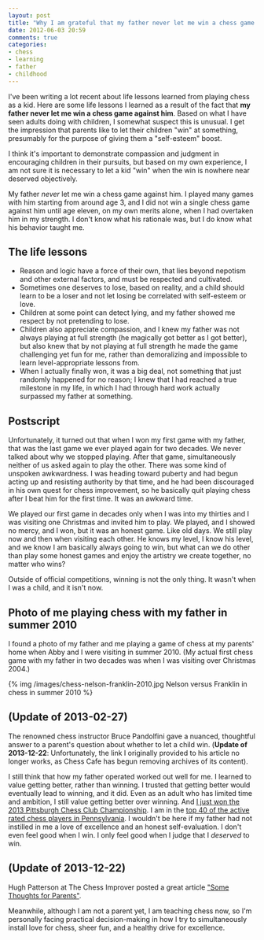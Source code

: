 ```yaml
---
layout: post
title: "Why I am grateful that my father never let me win a chess game against him"
date: 2012-06-03 20:59
comments: true
categories:
- chess
- learning
- father
- childhood
---
```

I've been writing a lot recent about life lessons learned from playing chess as a kid. Here are some life lessons I learned as a result of the fact that **my father never let me win a chess game against him**. Based on what I have seen adults doing with children, I somewhat suspect this is unusual. I get the impression that parents like to let their children "win" at something, presumably for the purpose of giving them a "self-esteem" boost.

I think it's important to demonstrate compassion and judgment in encouraging children in their pursuits, but based on my own experience, I am not sure it is necessary to let a kid "win" when the win is nowhere near deserved objectively.

My father *never* let me win a chess game against him. I played many games with him starting from around age 3, and I did not win a single chess game against him until age eleven, on my own merits alone, when I had overtaken him in my strength. I don't know what his rationale was, but I do know what his behavior taught me.

## The life lessons

- Reason and logic have a force of their own, that lies beyond nepotism and other external factors, and must be respected and cultivated.
- Sometimes one deserves to lose, based on reality, and a child should learn to be a loser and not let losing be correlated with self-esteem or love.
- Children at some point can detect lying, and my father showed me respect by not pretending to lose.
- Children also appreciate compassion, and I knew my father was not always playing at full strength (he magically got better as I got better), but also knew that by not playing at full strength he made the game challenging yet fun for me, rather than demoralizing and impossible to learn level-appropriate lessons from.
- When I actually finally won, it was a big deal, not something that just randomly happened for no reason; I knew that I had reached a true milestone in my life, in which I had through hard work actually surpassed my father at something.

## Postscript

Unfortunately, it turned out that when I won my first game with my father, that was the last game we ever played again for two decades. We never talked about why we stopped playing. After that game, simultaneously neither of us asked again to play the other. There was some kind of unspoken awkwardness. I was heading toward puberty and had begun acting up and resisting authority by that time, and he had been discouraged in his own quest for chess improvement, so he basically quit playing chess after I beat him for the first time. It was an awkward time.

We played our first game in decades only when I was into my thirties and I was visiting one Christmas and invited him to play. We played, and I showed no mercy, and I won, but it was an honest game. Like old days. We still play now and then when visiting each other. He knows my level, I know his level, and we know I am basically always going to win, but what can we do other than play some honest games and enjoy the artistry we create together, no matter who wins?

Outside of official competitions, winning is not the only thing. It wasn't when I was a child, and it isn't now.

## Photo of me playing chess with my father in summer 2010

I found a photo of my father and me playing a game of chess at my parents' home when Abby and I were visiting in summer 2010. (My actual first chess game with my father in two decades was when I was visiting over Christmas 2004.)

{% img /images/chess-nelson-franklin-2010.jpg Nelson versus Franklin in chess in summer 2010 %}

## (Update of 2013-02-27)

The renowned chess instructor Bruce Pandolfini gave a nuanced, thoughtful answer to a parent's question about whether to let a child win. (**Update of 2013-12-22**: Unfortunately, the link I originally provided to his article no longer works, as Chess Cafe has begun removing archives of its content).

I still think that how my father operated worked out well for me. I learned to value getting better, rather than winning. I trusted that getting better would eventually lead to winning, and it did. Even as an adult who has limited time and ambition, I still value getting better over winning. And [I just won the 2013 Pittsburgh Chess Club Championship](/blog/2013/02/20/pittsburgh-chess-club-championship-2013-round-6-winning-as-black-like-a-madman/). I am in the [top 40 of the active rated chess players in Pennsylvania](http://www.pscfchess.org/ratings/regtoppa.htm). I wouldn't be here if my father had not instilled in me a love of excellence and an honest self-evaluation. I don't even feel good when I win. I only feel good when I judge that I *deserved* to win.

## (Update of 2013-12-22)

Hugh Patterson at The Chess Improver posted a great article ["Some Thoughts for Parents"](http://chessimprover.com/some-thoughts-for-parents/).

Meanwhile, although I am not a parent yet, I am teaching chess now, so I'm personally facing practical decision-making in how I try to simultaneously install love for chess, sheer fun, and a healthy drive for excellence.
